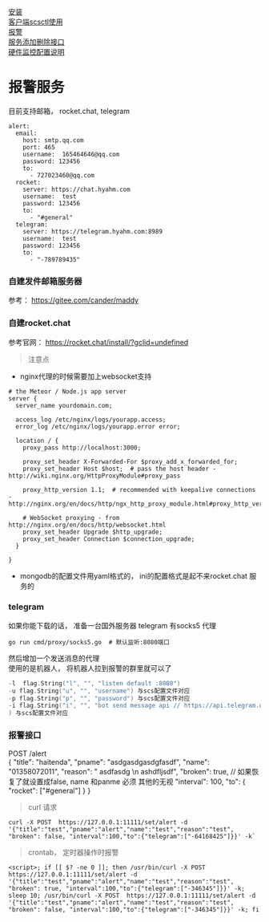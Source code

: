 [安装](install.md)  
[客户端scsctl使用](scsctl.md)  
[报警](alert.md)  
[服务添加删除接口](script.md)  
[硬件监控配置说明](hardware.md)

# 报警服务

目前支持邮箱， rocket.chat,  telegram
```
alert:
  email:
    host: smtp.qq.com
    port: 465
    username:  165464646@qq.com
    password: 123456
    to:
      - 727023460@qq.com
  rocket:
    server: https://chat.hyahm.com
    username:  test
    password: 123456
    to:
      - "#general"
  telegram:
    server: https://telegram.hyahm.com:8989
    username:  test
    password: 123456
    to:
      - "-789789435"
```
### 自建发件邮箱服务器
参考： https://gitee.com/cander/maddy

### 自建rocket.chat
参考官网： https://rocket.chat/install/?gclid=undefined
> 注意点
- nginx代理的时候需要加上websocket支持
```
# the Meteor / Node.js app server
server {
  server_name yourdomain.com;

  access_log /etc/nginx/logs/yourapp.access;
  error_log /etc/nginx/logs/yourapp.error error;

  location / {
    proxy_pass http://localhost:3000;

    proxy_set_header X-Forwarded-For $proxy_add_x_forwarded_for;
    proxy_set_header Host $host;  # pass the host header - http://wiki.nginx.org/HttpProxyModule#proxy_pass

    proxy_http_version 1.1;  # recommended with keepalive connections - http://nginx.org/en/docs/http/ngx_http_proxy_module.html#proxy_http_version

    # WebSocket proxying - from http://nginx.org/en/docs/http/websocket.html
    proxy_set_header Upgrade $http_upgrade;
    proxy_set_header Connection $connection_upgrade;
  }

}
```
- mongodb的配置文件用yaml格式的， ini的配置格式是起不来rocket.chat 服务的

### telegram

如果你能下载的话， 准备一台国外服务器
telegram 有socks5 代理
```
go run cmd/proxy/socks5.go  # 默认监听:8080端口
```
然后增加一个发送消息的代理  
使用的是机器人， 将机器人拉到报警的群里就可以了  
```go run cmd/proxy/telegram.go -l :8989
-l  flag.String("l", "", "listen default :8080")
-u flag.String("u", "", "username") 与scs配置文件对应
-p flag.String("p", "", "password") 与scs配置文件对应
-i flag.String("i", "", "bot send message api // https://api.telegram.org/bot<token>/sendMessage")
) 与scs配置文件对应
```


### 报警接口
POST  /alert  
{
    "title": "haitenda",
    "pname": "asdgasdgasdgfasdf",
    "name": "01358072011",
    "reason": " asdfasdg  \n ashdfljsdf",
    "broken": true,  // 如果恢复了就设置成false, name 和panme 必须 其他的无视
    "interval": 100,
    "to": {
        "rocket": ["#general"]
    }
}

> curl 请求
```
curl -X POST  https://127.0.0.1:11111/set/alert -d '{"title":"test","pname":"alert","name":"test","reason":"test", "broken": false, "interval":100,"to":{"telegram":["-64168425"]}}' -k`
```
> crontab， 定时器操作时报警
```
<script>; if [[ $? -ne 0 ]]; then /usr/bin/curl -X POST  https://127.0.0.1:11111/set/alert -d '{"title":"test","pname":"alert","name":"test","reason":"test", "broken": true, "interval":100,"to":{"telegram":["-346345"]}}' -k; sleep 10; /usr/bin/curl -X POST  https://127.0.0.1:11111/set/alert -d '{"title":"test","pname":"alert","name":"test","reason":"test", "broken": false, "interval":100,"to":{"telegram":["-346345"]}}' -k; fi
```

